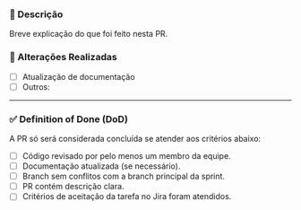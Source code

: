 ### 📝 Descrição
Breve explicação do que foi feito nesta PR.

### 🔄 Alterações Realizadas
- [ ] Atualização de documentação
- [ ] Outros:

---

### ✅ Definition of Done (DoD)
A PR só será considerada concluída se atender aos critérios abaixo:

- [ ] Código revisado por pelo menos um membro da equipe.
- [ ] Documentação atualizada (se necessário).
- [ ] Branch sem conflitos com a branch principal da sprint.
- [ ] PR contém descrição clara.
- [ ] Critérios de aceitação da tarefa no Jira foram atendidos.
